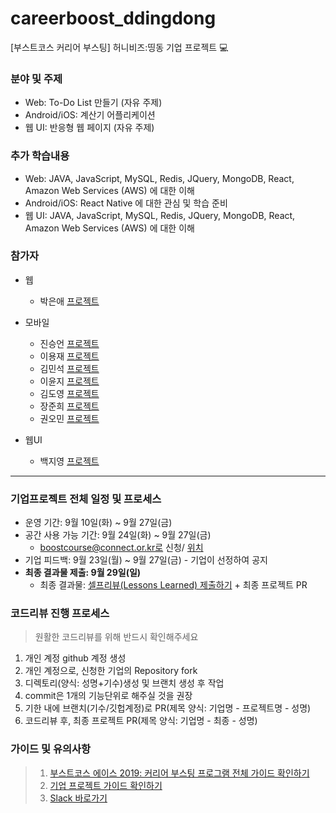 # careerboost_ddingdong
[부스트코스 커리어 부스팅] 허니비즈:띵동 기업 프로젝트 :computer:

### 분야 및 주제
* Web: To-Do List 만들기 (자유 주제) <br>
* Android/iOS: 계산기 어플리케이션 <br>
* 웹 UI: 반응형 웹 페이지 (자유 주제) <br>

### 추가 학습내용
* Web: JAVA, JavaScript, MySQL, Redis, JQuery, MongoDB, React, Amazon Web Services (AWS) 에 대한 이해 <br>
* Android/iOS: React Native 에 대한 관심 및 학습 준비 <br>
* 웹 UI: JAVA, JavaScript, MySQL, Redis, JQuery, MongoDB, React, Amazon Web Services (AWS) 에 대한 이해

### 참가자
* 웹
  * 박은애 [프로젝트](https://github.com/parkeunae/careerboost_ddingdong)

* 모바일
  * 진승언 [프로젝트]()
  * 이용재 [프로젝트](https://github.com/dididy/careerboost_ddingdong)
  * 김민석 [프로젝트]()
  * 이윤지 [프로젝트]()
  * 김도영 [프로젝트]()
  * 장준희 [프로젝트](https://github.com/icd0422/careerboost_ddingdong)
  * 권오민 [프로젝트]()

* 웹UI
  * 백지영 [프로젝트]()

-----

### 기업프로젝트 전체 일정 및 프로세스
- 운영 기간: 9월 10일(화) ~ 9월 27일(금)
- 공간 사용 가능 기간: 9월 24일(화) ~ 9월 27일(금) 
  - boostcourse@connect.or.kr로 신청/ [위치](https://connect.or.kr/contact)
- 기업 피드백: 9월 23일(월) ~ 9월 27일(금) - 기업이 선정하여 공지
- **최종 결과물 제출: 9월 29일(일)**
  - 최종 결과물: [셀프리뷰(Lessons Learned) 제출하기](https://forms.gle/ed22KEsMJkkuigGL6) + 최종 프로젝트 PR
  
### 코드리뷰 진행 프로세스
> 원활한 코드리뷰를 위해 반드시 확인해주세요
1. 개인 계정 github 계정 생성
2. 개인 계정으로, 신청한 기업의 Repository fork
3. 디렉토리(양식: 성명+기수)생성 및 브랜치 생성 후 작업
4. commit은 1개의 기능단위로 해주실 것을 권장
5. 기한 내에 브랜치(기수/깃헙계정)로 PR(제목 양식: 기업명 - 프로젝트명 - 성명) 
6. 코드리뷰 후, 최종 프로젝트 PR(제목 양식: 기업명 - 최종 - 성명)


### 가이드 및 유의사항
>1) [부스트코스 에이스 2019: 커리어 부스팅 프로그램 전체 가이드 확인하기](https://docs.google.com/document/d/1-5fw6y2RopqAzfEsQJXjaKib63_7fuqeIdq-ulFzTP8/edit?usp=sharing) <br>
>2) [기업 프로젝트 가이드 확인하기](https://docs.google.com/presentation/d/1zqfl-b0s_xAmA8JicA7diY5O8NapnZj0XqoPqK0fDZI/edit?usp=sharing)
>3) [Slack 바로가기](boostcourseofficial.slack.com)

